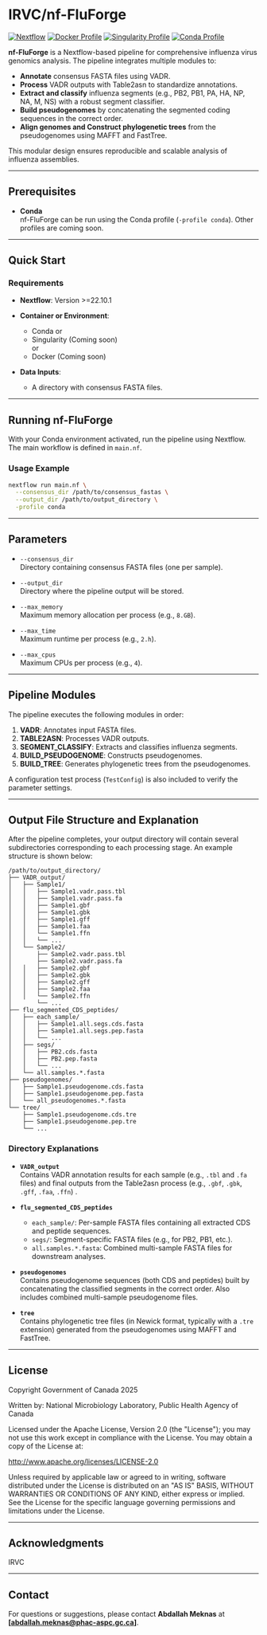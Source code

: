 # IRVC/nf-FluForge

[![Nextflow](https://img.shields.io/badge/Nextflow->=22.10.1-brightgreen.svg?style=flat&logo=nextflow)](https://www.nextflow.io/)
[![Docker Profile](https://img.shields.io/badge/Profile-Docker-blue.svg?logo=docker)](#)
[![Singularity Profile](https://img.shields.io/badge/Profile-Singularity-blueviolet.svg?logo=singularity)](#)
[![Conda Profile](https://img.shields.io/badge/Profile-Conda-green.svg?logo=conda)](#)

**nf-FluForge** is a Nextflow-based pipeline for comprehensive influenza virus genomics analysis. The pipeline integrates multiple modules to:

- **Annotate** consensus FASTA files using VADR.
- **Process** VADR outputs with Table2asn to standardize annotations.
- **Extract and classify** influenza segments (e.g., PB2, PB1, PA, HA, NP, NA, M, NS) with a robust segment classifier.
- **Build pseudogenomes** by concatenating the segmented coding sequences in the correct order.
- **Align genomes and Construct phylogenetic trees** from the pseudogenomes using MAFFT and FastTree.

This modular design ensures reproducible and scalable analysis of influenza assemblies.

---

## Prerequisites

- **Conda**  
  nf-FluForge can be run using the Conda profile (`-profile conda`). Other profiles are coming soon.

---

## Quick Start

### Requirements

- **Nextflow**: Version >=22.10.1  
- **Container or Environment**:
  - Conda
  or
  - Singularity (Coming soon)  
  or
  - Docker (Coming soon)

- **Data Inputs**:
  - A directory with consensus FASTA files.

---

## Running nf-FluForge

With your Conda environment activated, run the pipeline using Nextflow. The main workflow is defined in `main.nf`.

### Usage Example

```bash
nextflow run main.nf \
  --consensus_dir /path/to/consensus_fastas \
  --output_dir /path/to/output_directory \
  -profile conda
```

---

## Parameters

- `--consensus_dir`  
  Directory containing consensus FASTA files (one per sample).

- `--output_dir`  
  Directory where the pipeline output will be stored.

- `--max_memory`  
  Maximum memory allocation per process (e.g., `8.GB`).

- `--max_time`  
  Maximum runtime per process (e.g., `2.h`).

- `--max_cpus`  
  Maximum CPUs per process (e.g., `4`).

---

## Pipeline Modules

The pipeline executes the following modules in order:

1. **VADR**: Annotates input FASTA files.
2. **TABLE2ASN**: Processes VADR outputs.
3. **SEGMENT_CLASSIFY**: Extracts and classifies influenza segments.
4. **BUILD_PSEUDOGENOME**: Constructs pseudogenomes.
5. **BUILD_TREE**: Generates phylogenetic trees from the pseudogenomes.

A configuration test process (`TestConfig`) is also included to verify the parameter settings.

---

## Output File Structure and Explanation

After the pipeline completes, your output directory will contain several subdirectories corresponding to each processing stage. An example structure is shown below:

```
/path/to/output_directory/
├── VADR_output/                   
│   ├── Sample1/
│   │   ├── Sample1.vadr.pass.tbl
│   │   ├── Sample1.vadr.pass.fa
│   │   ├── Sample1.gbf
│   │   ├── Sample1.gbk
│   │   ├── Sample1.gff
│   │   ├── Sample1.faa
│   │   └── Sample1.ffn
│   │   └── ...
│   └── Sample2/
│       ├── Sample2.vadr.pass.tbl
│       ├── Sample2.vadr.pass.fa
│   │   ├── Sample2.gbf
│   │   ├── Sample2.gbk
│   │   ├── Sample2.gff
│   │   ├── Sample2.faa
│   │   └── Sample2.ffn
│       └── ...
├── flu_segmented_CDS_peptides/     
│   ├── each_sample/               
│   │   ├── Sample1.all.segs.cds.fasta
│   │   ├── Sample1.all.segs.pep.fasta
│   │   └── ...
│   ├── segs/                      
│   │   ├── PB2.cds.fasta
│   │   ├── PB2.pep.fasta
│   │   └── ...
│   └── all.samples.*.fasta        
├── pseudogenomes/                 
│   ├── Sample1.pseudogenome.cds.fasta
│   ├── Sample1.pseudogenome.pep.fasta
│   └── all_pseudogenomes.*.fasta   
└── tree/                         
    ├── Sample1.pseudogenome.cds.tre
    ├── Sample1.pseudogenome.pep.tre
    └── ...
```

### Directory Explanations

- **`VADR_output`**  
  Contains VADR annotation results for each sample (e.g., `.tbl` and `.fa` files) and final outputs from the Table2asn process (e.g., `.gbf`, `.gbk`, `.gff`, `.faa`, `.ffn`) .

- **`flu_segmented_CDS_peptides`**  
  - `each_sample/`: Per-sample FASTA files containing all extracted CDS and peptide sequences.  
  - `segs/`: Segment-specific FASTA files (e.g., for PB2, PB1, etc.).  
  - `all.samples.*.fasta`: Combined multi-sample FASTA files for downstream analyses.  

- **`pseudogenomes`**  
  Contains pseudogenome sequences (both CDS and peptides) built by concatenating the classified segments in the correct order. Also includes combined multi-sample pseudogenome files.

- **`tree`**  
  Contains phylogenetic tree files (in Newick format, typically with a `.tre` extension) generated from the pseudogenomes using MAFFT and FastTree.

---

## License

Copyright Government of Canada 2025

Written by: National Microbiology Laboratory, Public Health Agency of Canada

Licensed under the Apache License, Version 2.0 (the "License"); you may not use this work except in compliance with the License. You may obtain a copy of the License at:

http://www.apache.org/licenses/LICENSE-2.0

Unless required by applicable law or agreed to in writing, software distributed under the License is distributed on an "AS IS" BASIS, WITHOUT WARRANTIES OR CONDITIONS OF ANY KIND, either express or implied. See the License for the specific language governing permissions and limitations under the License.

---

## Acknowledgments

IRVC 

---

## Contact

For questions or suggestions, please contact **Abdallah Meknas** at **[abdallah.meknas@phac-aspc.gc.ca]**.
